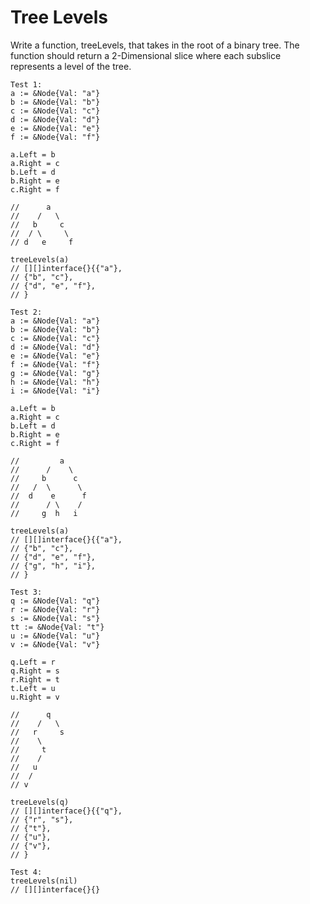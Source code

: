 # Tree Levels

Write a function, treeLevels, that takes in the root of a binary tree. The function should return a 2-Dimensional slice where each subslice represents a level of the tree.

```
Test 1:
a := &Node{Val: "a"}
b := &Node{Val: "b"}
c := &Node{Val: "c"}
d := &Node{Val: "d"}
e := &Node{Val: "e"}
f := &Node{Val: "f"}

a.Left = b
a.Right = c
b.Left = d
b.Right = e
c.Right = f

//      a
//    /   \
//   b     c
//  / \     \
// d   e     f

treeLevels(a)
// [][]interface{}{{"a"},
// {"b", "c"},
// {"d", "e", "f"},
// }
```

```
Test 2:
a := &Node{Val: "a"}
b := &Node{Val: "b"}
c := &Node{Val: "c"}
d := &Node{Val: "d"}
e := &Node{Val: "e"}
f := &Node{Val: "f"}
g := &Node{Val: "g"}
h := &Node{Val: "h"}
i := &Node{Val: "i"}

a.Left = b
a.Right = c
b.Left = d
b.Right = e
c.Right = f

//         a
//      /    \
//     b      c
//   /  \      \
//  d    e      f
//      / \    /
//     g  h   i

treeLevels(a)
// [][]interface{}{{"a"},
// {"b", "c"},
// {"d", "e", "f"},
// {"g", "h", "i"},
// }
```

```
Test 3:
q := &Node{Val: "q"}
r := &Node{Val: "r"}
s := &Node{Val: "s"}
tt := &Node{Val: "t"}
u := &Node{Val: "u"}
v := &Node{Val: "v"}

q.Left = r
q.Right = s
r.Right = t
t.Left = u
u.Right = v

//      q
//    /   \
//   r     s
//    \
//     t
//    /
//   u
//  /
// v

treeLevels(q)
// [][]interface{}{{"q"},
// {"r", "s"},
// {"t"},
// {"u"},
// {"v"},
// }
```

```
Test 4:
treeLevels(nil)
// [][]interface{}{}
```
